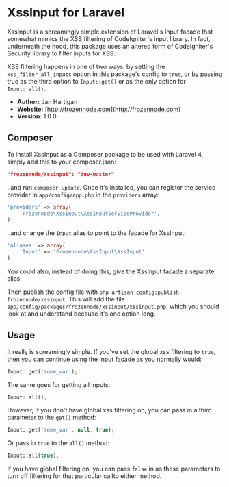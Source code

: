 # XssInput for Laravel

XssInput is a screamingly simple extension of Laravel's Input facade that somewhat mimics the XSS filtering of CodeIgniter's input library. In fact, underneath the hood, this package uses an altered form of CodeIgniter's Security library to filter inputs for XSS.

XSS filtering happens in one of two ways: by setting the `xss_filter_all_inputs` option in this package's config to `true`, or by passing true as the third option to `Input::get()` or as the only option for `Input::all()`.


- **Author:** Jan Hartigan
- **Website:** [http://frozennode.com](http://frozennode.com)
- **Version:** 1.0.0

## Composer

To install XssInput as a Composer package to be used with Laravel 4, simply add this to your composer.json:

```json
"frozennode/xssinput": "dev-master"
```

..and run `composer update`. Once it's installed, you can register the service provider in `app/config/app.php` in the `providers` array:

```php
'providers' => array(
    'Frozennode\XssInput\XssInputServiceProvider',
)
```

..and change the `Input` alias to point to the facade for XssInput:

```php
'aliases' => array(
	'Input' => 'Frozennode\XssInput\XssInput'
)
```

You could also, instead of doing this, give the XssInput facade a separate alias.

Then publish the config file with `php artisan config:publish frozennode/xssinput`. This will add the file `app/config/packages/frozennode/xssinput/xssinput.php`, which you should look at and understand because it's one option long.

## Usage

It really is screamingly simple. If you've set the global xss filtering to `true`, then you can continue using the Input facade as you normally would:

```php
Input::get('some_var');
```

The same goes for getting all inputs:

```php
Input::all();
```

However, if you don't have global xss filtering on, you can pass in a third parameter to the `get()` method:

```php
Input::get('some_var', null, true);
```

Or pass in `true` to the `all()` method:

```php
Input::all(true);
```

If you have global filtering on, you can pass `false` in as these parameters to turn off filtering for that particular callto either method.